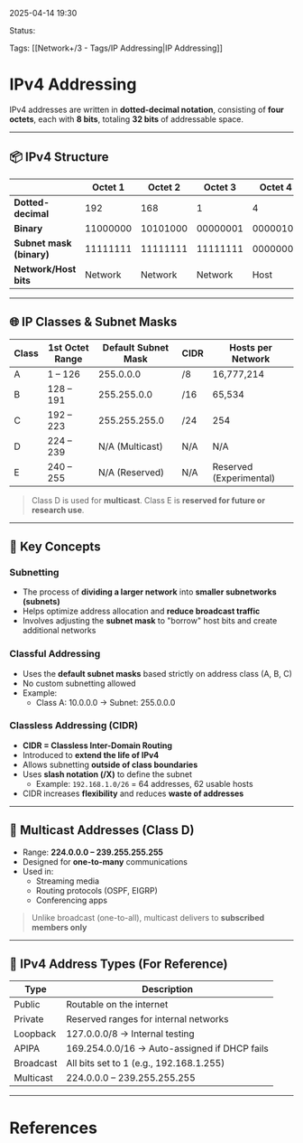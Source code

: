 2025-04-14 19:30

Status:

Tags: [[Network+/3 - Tags/IP Addressing|IP Addressing]]

# IPv4 Addressing

IPv4 addresses are written in **dotted-decimal notation**, consisting of **four octets**, each with **8 bits**, totaling **32 bits** of addressable space.

---

## 📦 IPv4 Structure

|                          | Octet 1  | Octet 2  | Octet 3  | Octet 4  |
|--------------------------|----------|----------|----------|----------|
| **Dotted-decimal**       | 192      | 168      | 1        | 4        |
| **Binary**               | 11000000 | 10101000 | 00000001 | 00000100 |
| **Subnet mask (binary)** | 11111111 | 11111111 | 11111111 | 00000000 |
| **Network/Host bits**    | Network  | Network  | Network  | Host     |

---

## 🌐 IP Classes & Subnet Masks

| **Class** | **1st Octet Range** | **Default Subnet Mask** | **CIDR** | **Hosts per Network**      |
|-----------|---------------------|--------------------------|----------|-----------------------------|
| A         | 1 – 126             | 255.0.0.0                | /8       | 16,777,214                  |
| B         | 128 – 191           | 255.255.0.0              | /16      | 65,534                      |
| C         | 192 – 223           | 255.255.255.0            | /24      | 254                         |
| D         | 224 – 239           | N/A (Multicast)          | N/A      | N/A                         |
| E         | 240 – 255           | N/A (Reserved)           | N/A      | Reserved (Experimental)     |

> Class D is used for **multicast**. Class E is **reserved for future or research use**.

---

## 🔢 Key Concepts

### Subnetting

- The process of **dividing a larger network** into **smaller subnetworks (subnets)**
- Helps optimize address allocation and **reduce broadcast traffic**
- Involves adjusting the **subnet mask** to "borrow" host bits and create additional networks

### Classful Addressing

- Uses the **default subnet masks** based strictly on address class (A, B, C)
- No custom subnetting allowed
- Example:
  - Class A: 10.0.0.0 → Subnet: 255.0.0.0

### Classless Addressing (CIDR)

- **CIDR = Classless Inter-Domain Routing**
- Introduced to **extend the life of IPv4**
- Allows subnetting **outside of class boundaries**
- Uses **slash notation (/X)** to define the subnet
  - Example: `192.168.1.0/26` = 64 addresses, 62 usable hosts
- CIDR increases **flexibility** and reduces **waste of addresses**

---

## 📡 Multicast Addresses (Class D)

- Range: **224.0.0.0 – 239.255.255.255**
- Designed for **one-to-many** communications
- Used in:
  - Streaming media
  - Routing protocols (OSPF, EIGRP)
  - Conferencing apps

> Unlike broadcast (one-to-all), multicast delivers to **subscribed members only**

---

## 🧠 IPv4 Address Types (For Reference)

| Type           | Description                               |
|----------------|-------------------------------------------|
| Public         | Routable on the internet                  |
| Private        | Reserved ranges for internal networks     |
| Loopback       | 127.0.0.0/8 → Internal testing             |
| APIPA          | 169.254.0.0/16 → Auto-assigned if DHCP fails |
| Broadcast      | All bits set to 1 (e.g., 192.168.1.255)   |
| Multicast      | 224.0.0.0 – 239.255.255.255               |

---

# References
